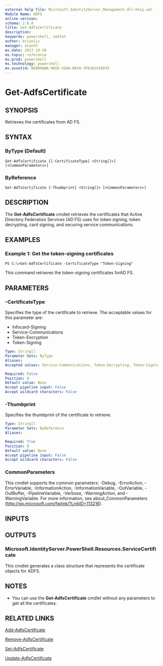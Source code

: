 ```yaml
---
external help file: Microsoft.IdentityServer.Management.dll-Help.xml
Module Name: ADFS
online version: 
schema: 2.0.0
title: Get-AdfsCertificate
description: 
keywords: powershell, cmdlet
author: brianlic
manager: alanth
ms.date: 2017-10-30
ms.topic: reference
ms.prod: powershell
ms.technology: powershell
ms.assetid: BEBB9ABA-9A5D-436A-B45A-3F03A2436D35
---
```


# Get-AdfsCertificate

## SYNOPSIS
Retrieves the certificates from AD FS.

## SYNTAX

### ByType (Default)
```
Get-AdfsCertificate [[-CertificateType] <String[]>] [<CommonParameters>]
```

### ByReference
```
Get-AdfsCertificate [-Thumbprint] <String[]> [<CommonParameters>]
```

## DESCRIPTION
The **Get-AdfsCertificate** cmdlet retrieves the certificates that  Active Directory Federation Services (AD FS) uses for token signing, token decrypting, card signing, and securing service communications.

## EXAMPLES

### Example 1: Get the token-signing certificates
```
PS C:\>Get-AdfsCertificate -CertificateType "Token-Signing"
```

This command retrieves the token-signing certificates forAD FS.

## PARAMETERS

### -CertificateType
Specifies the type of the certificate to retrieve.
The acceptable values for this parameter are:

- Infocard-Signing 
- Service-Communications
- Token-Encryption
- Token-Signing

```yaml
Type: String[]
Parameter Sets: ByType
Aliases: 
Accepted values: Service-Communications, Token-Decrypting, Token-Signing

Required: False
Position: 0
Default value: None
Accept pipeline input: False
Accept wildcard characters: False
```

### -Thumbprint
Specifies the thumbprint of the certificate to retrieve.

```yaml
Type: String[]
Parameter Sets: ByReference
Aliases: 

Required: True
Position: 0
Default value: None
Accept pipeline input: False
Accept wildcard characters: False
```

### CommonParameters
This cmdlet supports the common parameters: -Debug, -ErrorAction, -ErrorVariable, -InformationAction, -InformationVariable, -OutVariable, -OutBuffer, -PipelineVariable, -Verbose, -WarningAction, and -WarningVariable. For more information, see about_CommonParameters (http://go.microsoft.com/fwlink/?LinkID=113216).

## INPUTS

## OUTPUTS

### Microsoft.IdentityServer.PowerShell.Resources.ServiceCertificate
This cmdlet generates a class structure that represents the certificate objects for ADFS.

## NOTES
* You can use the **Get-AdfsCertificate** cmdlet without any parameters to get all the certificates.

## RELATED LINKS

[Add-AdfsCertificate](./Add-AdfsCertificate.md)

[Remove-AdfsCertificate](./Remove-AdfsCertificate.md)

[Set-AdfsCertificate](./Set-AdfsCertificate.md)

[Update-AdfsCertificate](./Update-AdfsCertificate.md)

